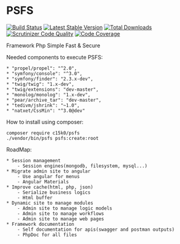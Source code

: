PSFS
====
[![Build Status](https://travis-ci.org/c15k0/psfs.svg?branch=master)](https://travis-ci.org/c15k0/psfs)
[![Latest Stable Version](https://poser.pugx.org/c15k0/psfs/v/stable)](https://packagist.org/packages/c15k0/psfs) 
[![Total Downloads](https://poser.pugx.org/c15k0/psfs/downloads)](https://packagist.org/packages/c15k0/psfs) 
[![Scrutinizer Code Quality](https://scrutinizer-ci.com/g/c15k0/psfs/badges/quality-score.png?b=master)](https://scrutinizer-ci.com/g/c15k0/psfs/?branch=master)
[![Code Coverage](https://scrutinizer-ci.com/g/c15k0/psfs/badges/coverage.png?b=master)](https://scrutinizer-ci.com/g/c15k0/psfs/?branch=master)

Framework Php Simple Fast & Secure

Needed components to execute PSFS:

    * "propel/propel": "^2.0",
    * "symfony/console": "^3.0",
    * "symfony/finder": "2.3.x-dev",
    * "twig/twig": "1.x-dev",
    * "twig/extensions": "dev-master",
    * "monolog/monolog": "1.x-dev",
    * "pear/archive_tar": "dev-master",
    * "tedivm/jshrink": "~1.0",
    * "natxet/CssMin": "^3.0@dev"

How to install using composer:

    composer require c15k0/psfs
    ./vendor/bin/psfs psfs:create:root

RoadMap:

    * Session management
        - Session engines(mongodb, filesystem, mysql...)
    * Migrate admin site to angular
        - Use angular for menus
        - Angular Materials
    * Improve cache(html, php, json)
        - Serialize business logics
        - Html buffer
    * Dynamic site to manage modules
        - Admin site to manage logic models
        - Admin site to manage workflows
        - Admin site to manage web pages
    * Framework documentation
        - Self documentation for apis(swagger and postman outputs)
        - PhpDoc for all files

